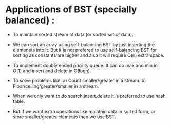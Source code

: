 # Applications of BST (specially balanced) :

* To maintain sorted stream of data (or sorted set of data). 

* We can sort an array using self-balancing BST by just inserting the elemenets into it. But it is not prefered to use self-balancing BST for sorting as constants are higher and also it will require O(n) extra space.

* To implement doubly ended priority queue. It can do max and min in O(1) and insert and delete in O(logn).

* To solve problems like:
    a) Count smaller/greater in a stream.
    b) Floor/ceiling/greater/smaller in a stream.

* When we only want to do search,insert,delete it is preferred to use hash table.

* But if we want extra operations like maintain data in sorted form, or store smaller/greater elements then we use BST.